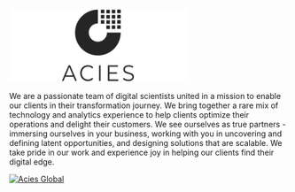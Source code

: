 
![Acies Global](https://github.com/acies-global/.github/blob/main/logo.png?raw=true)




We are a passionate team of digital scientists united in a mission to enable our clients in their transformation journey. We bring together a rare mix of technology and analytics experience to help clients optimize their operations and delight their customers. We see ourselves as true partners - immersing ourselves in your business, working with you in uncovering and defining latent opportunities, and designing solutions that are scalable. We take pride in our work and experience joy in helping our clients find their digital edge.


[![Acies Global](https://img.shields.io/badge/Acies-Global-blue.svg?style=flat)](https://aciesglobal.com)
